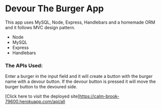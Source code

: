 # Devour The Burger App #

This app uses MySQL, Node, Express, Handlebars and a homemade ORM and it follows MVC design pattern.

- Node
- MySQL
- Express
- Handlebars

### The APIs Used: ###
Enter a burger in the input field and it will create a button with the burger name with a devour button.
If the devour button is pressed it will move the burger button to the devoured side.

[Click here to visit the deployed site]https://calm-brook-79600.herokuapp.com/api/all




